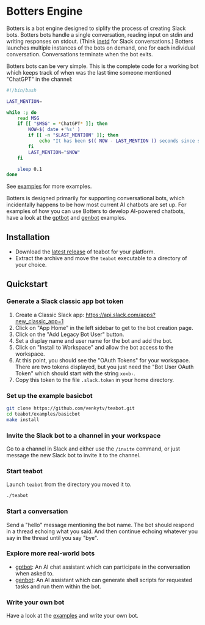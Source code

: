 # Botters Engine

Botters is a bot engine designed to siplify the process of creating Slack bots.
Botters bots handle a single conversation, reading input on stdin and writing
responses on stdout. (Think [inetd](https://en.wikipedia.org/wiki/Inetd) for
Slack conversations.) Botters launches multiple instances of the bots on demand,
one for each individual conversation.  Conversations terminate when the bot
exits.

Botters bots can be very simple. This is the complete code for a working bot
which keeps track of when was the last time someone mentioned "ChatGPT" in the
channel:

```bash
#!/bin/bash

LAST_MENTION=

while :; do
    read MSG
    if [[ "$MSG" = *ChatGPT* ]]; then
        NOW=$( date +'%s' )
        if [[ -n "$LAST_MENTION" ]]; then
            echo "It has been $(( NOW - LAST_MENTION )) seconds since someone mentioned ChatGPT last!"
        fi
        LAST_MENTION="$NOW"
    fi

    sleep 0.1
done
```

See [examples](examples) for more examples.

Botters is designed primarily for supporting conversational bots, which
incidentally happens to be how most current AI chatbots are set up. For
examples of how you can use Botters to develop AI-powered chatbots, have a look
at the [gptbot](examples/gptbot) and [genbot](examples/genbot) examples.

## Installation

* Download the [latest release](../../releases/latest) of teabot for your platform.
* Extract the archive and move the `teabot` executable to a directory of your choice.

## Quickstart

### Generate a Slack classic app bot token

1. Create a Classic Slack app: https://api.slack.com/apps?new_classic_app=1
2. Click on "App Home" in the left sidebar to get to the bot creation page.
3. Click on the "Add Legacy Bot User" button.
4. Set a display name and user name for the bot and add the bot.
5. Click on "Install to Workspace" and allow the bot access to the workspace.
6. At this point, you should see the "OAuth Tokens" for your workspace.
    There are two tokens displayed, but you just need the "Bot User OAuth Token" which
    should start with the string `xoxb-`.
7. Copy this token to the file `.slack.token` in your home directory.

### Set up the example basicbot

```bash
git clone https://github.com/venkytv/teabot.git
cd teabot/examples/basicbot
make install
```

### Invite the Slack bot to a channel in your workspace

Go to a channel in Slack and either use the `/invite` command, or just message
the new Slack bot to invite it to the channel.

### Start teabot

Launch `teabot` from the directory you moved it to.

```bash
./teabot
```

### Start a conversation

Send a "hello" message mentioning the bot name. The bot should respond in a
thread echoing what you said. And then continue echoing whatever you say in the
thread until you say "bye".

### Explore more real-world bots

* [gptbot](examples/gptbot): An AI chat assistant which can participate in the
  conversation when asked to.
* [genbot](examples/genbot): An AI assistant which can generate shell scripts
  for requested tasks and run them within the bot.

### Write your own bot

Have a look at the [examples](examples) and write your own bot.
